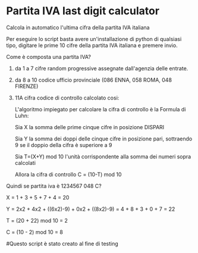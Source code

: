 # Partita IVA last digit calculator
Calcola in automatico l'ultima cifra della partita IVA italiana

Per eseguire lo script basta avere un'installazione di python di qualsiasi tipo, digitare le prime 10 cifre della partita IVA italiana e premere invio.

Come è composta una partita IVA?
1) da 1 a 7 cifre random progressive assegnate dall'agenzia delle entrate.
2) da 8 a 10 codice ufficio provinciale (086 ENNA, 058 ROMA, 048 FIRENZE)
3) 11A cifra codice di controllo calcolato cosi:
	
	L'algoritmo impiegato per calcolare la cifra di controllo è la Formula di Luhn:
	
	Sia X la somma delle prime cinque cifre in posizione DISPARI
	
	Sia Y la somma dei doppi delle cinque cifre in posizione pari, sottraendo 9 se il doppio della cifra è superiore a 9
	
	Sia T=(X+Y) mod 10 l'unità corrispondente alla somma dei numeri sopra calcolati
	
	Allora la cifra di controllo C = (10-T) mod 10
	
Quindi se partita iva è 1234567 048 C?

X = 1 + 3 + 5 + 7 + 4 = 20

Y = 2x2 + 4x2 + ((6x2)-9) + 0x2 + ((8x2)-9) = 4 + 8 + 3 + 0 + 7 = 22

T = (20 + 22) mod 10 = 2

C = (10 - 2) mod 10 = 8


#Questo script è stato creato al fine di testing
